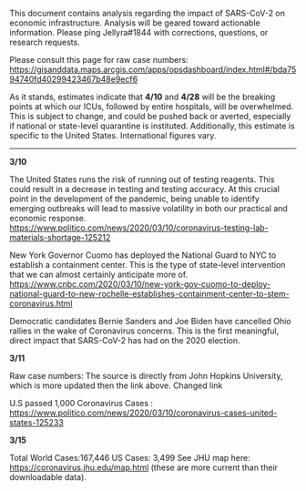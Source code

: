 This document contains analysis regarding the impact of SARS-CoV-2 on economic infrastructure. Analysis will be geared toward actionable information. 
Please ping Jellyra#1844 with corrections, questions, or research requests. 

Please consult this page for raw case numbers: https://gisanddata.maps.arcgis.com/apps/opsdashboard/index.html#/bda7594740fd40299423467b48e9ecf6 

As it stands, estimates indicate that **4/10** and **4/28** will be the breaking points at which our ICUs, followed by entire hospitals, will be overwhelmed. This is subject to change, and could be pushed back or averted, especially if national or state-level quarantine is instituted. Additionally, this estimate is specific to the United States. International figures vary.

--------------------------------------------------------------------------------------------------------------------
**3/10**

The United States runs the risk of running out of testing reagents. This could result in a decrease in testing and testing accuracy. At this crucial point in the development of the pandemic, being unable to identify emerging outbreaks will lead to massive volatility in both our practical and economic response. 
https://www.politico.com/news/2020/03/10/coronavirus-testing-lab-materials-shortage-125212

New York Governor Cuomo has deployed the National Guard to NYC to establish a containment center. This is the type of state-level intervention that we can almost certainly anticipate more of. 
https://www.cnbc.com/2020/03/10/new-york-gov-cuomo-to-deploy-national-guard-to-new-rochelle-establishes-containment-center-to-stem-coronavirus.html

Democratic candidates Bernie Sanders and Joe Biden have cancelled Ohio rallies in the wake of Coronavirus concerns. This is the first meaningful, direct  impact that SARS-CoV-2 has had on the 2020 election. 

**3/11**

Raw case numbers: The source is directly from John Hopkins University, which is more updated then the link above. Changed link

U.S passed 1,000 Coronavirus Cases : https://www.politico.com/news/2020/03/10/coronavirus-cases-united-states-125233

**3/15**

Total World Cases:167,446
US Cases: 3,499
See JHU map here: https://coronavirus.jhu.edu/map.html (these are more current than their downloadable data).

